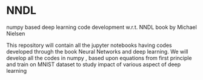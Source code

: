 # NNDL
numpy based deep learning code development w.r.t. NNDL book by Michael Nielsen

This repository will contain all the jupyter notebooks having codes developed through the book Neural Networks and deep learning.
We will develop all the codes in numpy , based upon equations from first principle and train on MNIST dataset to study impact of various aspect of deep learning
